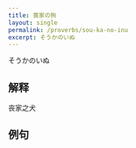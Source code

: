 ```yaml
---
title: 喪家の狗
layout: single
permalink: /proverbs/sou-ka-no-inu
excerpt: そうかのいぬ
---
```


そうかのいぬ

## 解释

丧家之犬

## 例句

